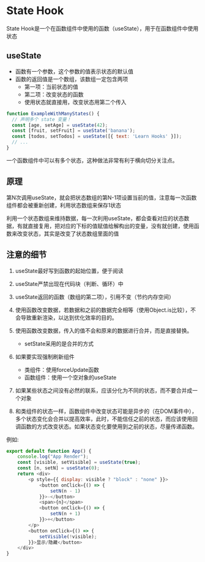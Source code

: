 # State Hook
State Hook是一个在函数组件中使用的函数（useState），用于在函数组件中使用状态

## useState

* 函数有一个参数，这个参数的值表示状态的默认值
* 函数的返回值是一个数组，该数组一定包含两项
    - 第一项：当前状态的值
    - 第二项：改变状态的函数
    - 使用状态就直接用，改变状态用第二个传入

```js
function ExampleWithManyStates() {
  // 声明多个 state 变量！
  const [age, setAge] = useState(42);
  const [fruit, setFruit] = useState('banana');
  const [todos, setTodos] = useState([{ text: 'Learn Hooks' }]);
  // ...
}
```
一个函数组件中可以有多个状态，这种做法非常有利于横向切分关注点。

## 原理

第N次调用useState，就会把状态数组的第N-1项设置当前的值，注意每一次函数组件都会被重新创建，利用状态数组来保存1状态

利用一个状态数组来维持数据，每一次利用useState，都会查看对应的状态数据，有就直接复用，把对应的下标的值赋值给解构出的变量，没有就创建，使用函数来改变状态，其实是改变了状态数组里面的值 


## 注意的细节

1. useState最好写到函数的起始位置，便于阅读

2. useState严禁出现在代码块（判断、循环）中

3. useState返回的函数（数组的第二项），引用不变（节约内存空间）

4. 使用函数改变数据，若数据和之前的数据完全相等（使用Object.is比较），不会导致重新渲染，以达到优化效率的目的。

5. 使用函数改变数据，传入的值不会和原来的数据进行合并，而是直接替换。
    - setState采用的是合并的方式

6. 如果要实现强制刷新组件
    - 类组件：使用forceUpdate函数
    - 函数组件：使用一个空对象的useState

7. 如果某些状态之间没有必然的联系，应该分化为不同的状态，而不要合并成一个对象

8. 和类组件的状态一样，函数组件中改变状态可能是异步的（在DOM事件中），多个状态变化会合并以提高效率，此时，不能信任之前的状态，而应该使用回调函数的方式改变状态。如果状态变化要使用到之前的状态，尽量传递函数。

例如:
```js
export default function App() {
    console.log("App Render");
    const [visible, setVisible] = useState(true);
    const [n, setN] = useState(0);
    return <div>
        <p style={{ display: visible ? "block" : "none" }}>
            <button onClick={() => {
                setN(n - 1)
            }}>-</button>
            <span>{n}</span>
            <button onClick={() => {
                setN(n + 1)
            }}>+</button>
        </p>
        <button onClick={() => {
            setVisible(!visible);
        }}>显示/隐藏</button>
    </div>
}
```

